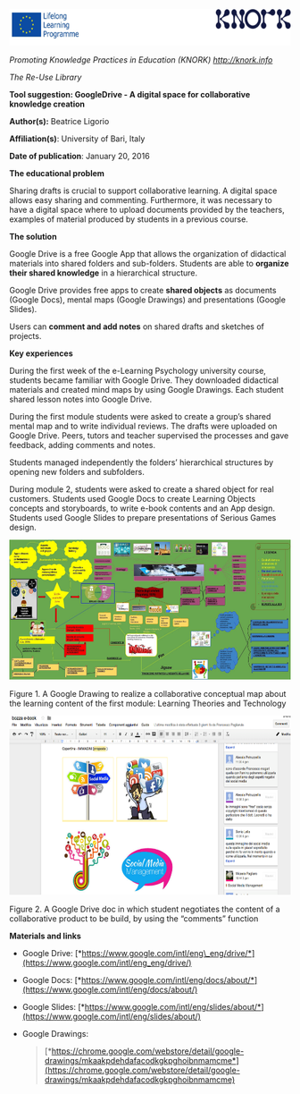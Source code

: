 <img src="img091/media/image03.png" width="624" height="65" />

*Promoting Knowledge Practices in Education (KNORK) http://knork.info*

*The Re-Use Library*

**Tool suggestion: GoogleDrive - A digital space for collaborative knowledge creation**

**Author(s):** Beatrice Ligorio

**Affiliation(s)**: University of Bari, Italy

**Date of publication**: January 20, 2016

**The educational problem**

Sharing drafts is crucial to support collaborative learning. A digital space allows easy sharing and commenting. Furthermore, it was necessary to have a digital space where to upload documents provided by the teachers, examples of material produced by students in a previous course.

**The solution**

Google Drive is a free Google App that allows the organization of didactical materials into shared folders and sub-folders. Students are able to **organize their shared knowledge** in a hierarchical structure.

Google Drive provides free apps to create **shared objects** as documents (Google Docs), mental maps (Google Drawings) and presentations (Google Slides).

Users can **comment and add notes** on shared drafts and sketches of projects.

**Key experiences**

During the first week of the e-Learning Psychology university course, students became familiar with Google Drive. They downloaded didactical materials and created mind maps by using Google Drawings. Each student shared lesson notes into Google Drive.

During the first module students were asked to create a group’s shared mental map and to write individual reviews. The drafts were uploaded on Google Drive. Peers, tutors and teacher supervised the processes and gave feedback, adding comments and notes.

Students managed independently the folders’ hierarchical structures by opening new folders and subfolders.

During module 2, students were asked to create a shared object for real customers. Students used Google Docs to create Learning Objects concepts and storyboards, to write e-book contents and an App design. Students used Google Slides to prepare presentations of Serious Games design.

<img src="img091/media/image05.png" width="624" height="250" />

Figure 1. A Google Drawing to realize a collaborative conceptual map about the learning content of the first module: Learning Theories and Technology

<img src="img091/media/image02.png" width="624" height="320" />

Figure 2. A Google Drive doc in which student negotiates the content of a collaborative product to be build, by using the “comments” function

**Materials and links**

-   Google Drive: [*https://www.google.com/intl/eng\_eng/drive/*](https://www.google.com/intl/eng_eng/drive/)

-   Google Docs: [*https://www.google.com/intl/eng/docs/about/*](https://www.google.com/intl/eng/docs/about/)

-   Google Slides: [*https://www.google.com/intl/eng/slides/about/*](https://www.google.com/intl/eng/slides/about/)

-   Google Drawings:
    > [*https://chrome.google.com/webstore/detail/google-drawings/mkaakpdehdafacodkgkpghoibnmamcme*](https://chrome.google.com/webstore/detail/google-drawings/mkaakpdehdafacodkgkpghoibnmamcme)


